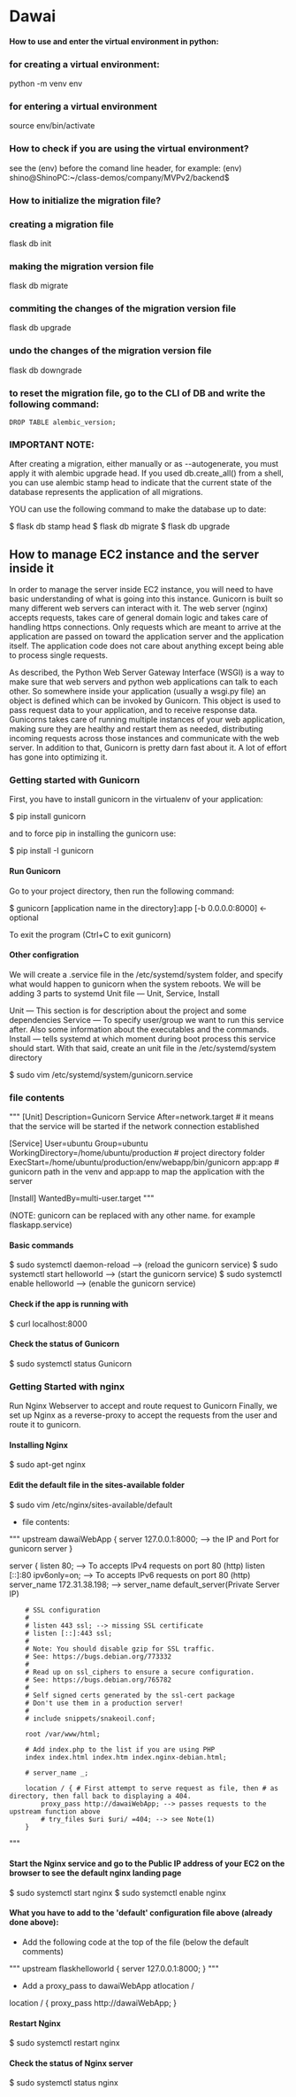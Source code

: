 # Dawai

#### How to use and enter the virtual environment in python:

### for creating a virtual environment:

python -m venv env

### for entering a virtual environment

source env/bin/activate

### How to check if you are using the virtual environment?

see the (env) before the comand line header, for example:
(env) shino@ShinoPC:~/class-demos/company/MVPv2/backend$

### How to initialize the migration file?

### creating a migration file

flask db init

### making the migration version file

flask db migrate

### commiting the changes of the migration version file

flask db upgrade

### undo the changes of the migration version file

flask db downgrade

### to reset the migration file, go to the CLI of DB and write the following command:

    DROP TABLE alembic_version;

### IMPORTANT NOTE:

After creating a migration, either manually or as --autogenerate, you must apply it with alembic upgrade head. If you used db.create_all() from a shell, you can use alembic stamp head to indicate that the current state of the database represents the application of all migrations.

YOU can use the following command to make the database up to date:

$ flask db stamp head
$ flask db migrate
$ flask db upgrade

## How to manage EC2 instance and the server inside it

In order to manage the server inside EC2 instance, you will need to have basic understanding of what is going into this instance. Gunicorn is built so many different web servers can interact with it. The web server (nginx) accepts requests, takes care of general domain logic and takes care of handling https connections. Only requests which are meant to arrive at the application are passed on toward the application server and the application itself. The application code does not care about anything except being able to process single requests.

As described, the Python Web Server Gateway Interface (WSGI) is a way to make sure that web servers and python web applications can talk to each other. So somewhere inside your application (usually a wsgi.py file) an object is defined which can be invoked by Gunicorn. This object is used to pass request data to your application, and to receive response data. Gunicorns takes care of running multiple instances of your web application, making sure they are healthy and restart them as needed, distributing incoming requests across those instances and communicate with the web server. In addition to that, Gunicorn is pretty darn fast about it. A lot of effort has gone into optimizing it.

### Getting started with Gunicorn

First, you have to install gunicorn in the virtualenv of your application:

$ pip install gunicorn

and to force pip in installing the gunicorn use:

$ pip install -I gunicorn

#### Run Gunicorn

Go to your project directory, then run the following command:

$ gunicorn [application name in the directory]:app [-b 0.0.0.0:8000] <- optional

To exit the program (Ctrl+C to exit gunicorn)

#### Other configration

We will create a .service file in the /etc/systemd/system folder, and specify what would happen to gunicorn when the system reboots. We will be adding 3 parts to systemd Unit file — Unit, Service, Install

Unit — This section is for description about the project and some dependencies Service — To specify user/group we want to run this service after. Also some information about the executables and the commands. Install — tells systemd at which moment during boot process this service should start. With that said, create an unit file in the /etc/systemd/system directory

$ sudo vim /etc/systemd/system/gunicorn.service

### file contents

"""
[Unit]
Description=Gunicorn Service
After=network.target # it means that the service will be started if the network connection established

[Service]
User=ubuntu
Group=ubuntu
WorkingDirectory=/home/ubuntu/production # project directory folder
ExecStart=/home/ubuntu/production/env/webapp/bin/gunicorn app:app # gunicorn path in the venv and app:app to map the application with the server

[Install]
WantedBy=multi-user.target
"""

(NOTE: gunicorn can be replaced with any other name. for example flaskapp.service)

#### Basic commands

$ sudo systemctl daemon-reload --> (reload the gunicorn service)
$ sudo systemctl start helloworld --> (start the gunicorn service)
$ sudo systemctl enable helloworld --> (enable the gunicorn service)

#### Check if the app is running with

$ curl localhost:8000

#### Check the status of Gunicorn

$ sudo systemctl status Gunicorn

### Getting Started with nginx

Run Nginx Webserver to accept and route request to Gunicorn Finally, we set up Nginx as a reverse-proxy to accept the requests from the user and route it to gunicorn.

#### Installing Nginx

$ sudo apt-get nginx

#### Edit the default file in the sites-available folder

$ sudo vim /etc/nginx/sites-available/default

- file contents:

"""
upstream dawaiWebApp {
server 127.0.0.1:8000; --> the IP and Port for gunicorn server
}

server {
listen 80; --> To accepts IPv4 requests on port 80 (http)
listen [::]:80 ipv6only=on; --> To accepts IPv6 requests on port 80 (http)
server_name 172.31.38.198; --> server_name default_server(Private Server IP)

        # SSL configuration
        #
        # listen 443 ssl; --> missing SSL certificate
        # listen [::]:443 ssl;
        #
        # Note: You should disable gzip for SSL traffic.
        # See: https://bugs.debian.org/773332
        #
        # Read up on ssl_ciphers to ensure a secure configuration.
        # See: https://bugs.debian.org/765782
        #
        # Self signed certs generated by the ssl-cert package
        # Don't use them in a production server!
        #
        # include snippets/snakeoil.conf;

        root /var/www/html;

        # Add index.php to the list if you are using PHP
        index index.html index.htm index.nginx-debian.html;

        # server_name _;

        location / { # First attempt to serve request as file, then # as directory, then fall back to displaying a 404.
            proxy_pass http://dawaiWebApp; --> passes requests to the upstream function above
            # try_files $uri $uri/ =404; --> see Note(1)
        }

"""

#### Start the Nginx service and go to the Public IP address of your EC2 on the browser to see the default nginx landing page

$ sudo systemctl start nginx
$ sudo systemctl enable nginx

#### What you have to add to the 'default' configuration file above (already done above):

- Add the following code at the top of the file (below the default comments)

"""
upstream flaskhelloworld {
server 127.0.0.1:8000;
}
"""

- Add a proxy_pass to dawaiWebApp atlocation /

location / {
proxy_pass http://dawaiWebApp;
}

#### Restart Nginx

$ sudo systemctl restart nginx

#### Check the status of Nginx server

$ sudo systemctl status nginx

